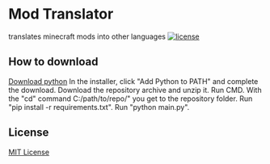 # Mod Translator
translates minecraft mods into other languages
[![license](https://img.shields.io/github/license/steklyashka33/mod-translator-for-minecraft)](LICENSE)

## How to download
[Download python](https://www.python.org/downloads/release/python-3119/)
In the installer, click "Add Python to PATH" and complete the download.
Download the repository archive and unzip it. 
Run CMD. With the "cd" command C:/path/to/repo/" you get to the repository folder. 
Run "pip install -r requirements.txt".
Run "python main.py". 

## License
[MIT License](LICENSE)
